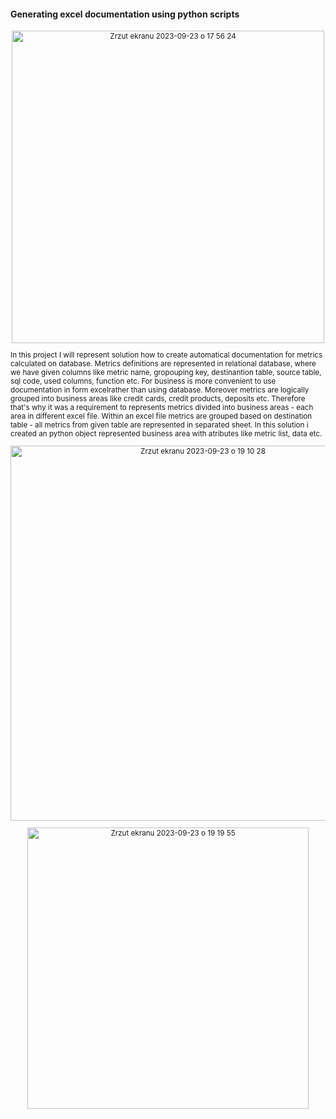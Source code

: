 
#### Generating excel documentation using python scripts

<sub/>

<p align="center">

<img width="500" alt="Zrzut ekranu 2023-09-23 o 17 56 24" src="https://github.com/eda6767/generating_documentation_python_excel/assets/102791467/1a685de6-ce39-4bba-962a-3b201f5f4efd">

</p>


In this project I will represent solution how to create automatical documentation for metrics calculated on database. Metrics definitions are represented in relational database, 
where we have given columns like metric name, gropouping key, destinantion table, source table, sql code, used columns, function etc. For business is more convenient to use documentation in form excelrather than using database. Moreover metrics are logically grouped into business areas like credit cards, credit products, deposits etc. Therefore that's why it was a requirement to represents metrics divided into business areas - each area in different excel file. Within an excel file metrics are grouped based on destination table - all metrics from given table are represented in separated sheet.
In this solution i created an python object represented business area with atributes like metric list, data etc.


<p align="center">

<img width="600" alt="Zrzut ekranu 2023-09-23 o 19 10 28" src="https://github.com/eda6767/generating_documentation_python_excel/assets/102791467/7e7435c2-3569-4f95-87f1-7d751c664f9a">
</p>

<p align="center">
<img width="450" alt="Zrzut ekranu 2023-09-23 o 19 19 55" src="https://github.com/eda6767/generating_documentation_python_excel/assets/102791467/d1cee10c-0d99-445d-94cc-6b64aa806077">

</p>

